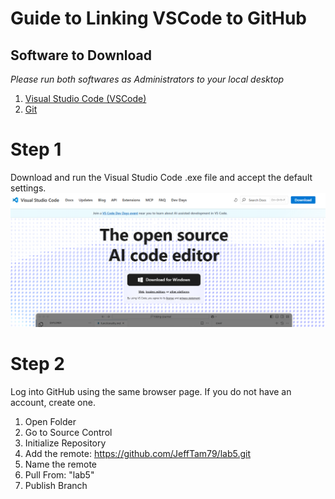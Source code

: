 # Guide to Linking VSCode to GitHub

## Software to Download
*Please run both softwares as Administrators to your local desktop*
1. [Visual Studio Code (VSCode)](https://code.visualstudio.com/download#)
2. [Git](https://git-scm.com/downloads/win)

# Step 1
Download and run the Visual Studio Code .exe file and accept the default settings.
![Download VSCode](img/DownloadVSCode.png)

# Step 2
Log into GitHub using the same browser page. If you do not have an account, create one.

1. Open Folder
2. Go to Source Control
3. Initialize Repository
4. Add the remote: https://github.com/JeffTam79/lab5.git
5. Name the remote
6. Pull From: "lab5"
6. Publish Branch
